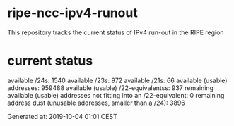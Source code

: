 # ripe-ncc-ipv4-runout
This repository tracks the current status of IPv4 run-out in the RIPE region
# current status
available /24s: 1540
available /23s: 972
available /21s: 66
available (usable) addresses: 959488
available (usable) /22-equivalentss: 937
remaining available (usable) addresses not fitting into an /22-equivalent: 0
remaining address dust (unusable addresses, smaller than a /24): 3896

Generated at: 2019-10-04 01:01 CEST

